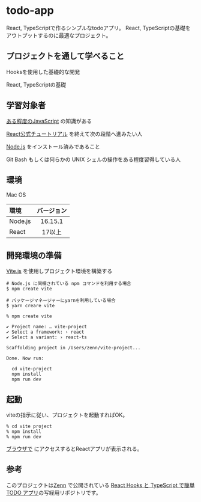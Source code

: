 # todo-app
React, TypeScriptで作るシンプルなtodoアプリ。
React, TypeScriptの基礎をアウトプットするのに最適なプロジェクト。

## プロジェクトを通して学べること

Hooksを使用した基礎的な開発

React, TypeScriptの基礎

## 学習対象者

[ある程度のJavaScript](https://developer.mozilla.org/ja/docs/Web/JavaScript) の知識がある

[React公式チュートリアル](https://ja.reactjs.org/) を終えて次の段階へ進みたい人

[Node.js](https://nodejs.org/ja/) をインストール済みであること

Git Bash もしくは何らかの UNIX シェルの操作をある程度習得している人



## 環境

Mac OS

| 環境    | バージョン   |
|:--------|:--------:|
| Node.js | 16.15.1  |
| React   | 17以上   　|

## 開発環境の準備

[Vite.js](https://ja.vitejs.dev/) を使用しプロジェクト環境を構築する

```shell
# Node.js に同梱されている npm コマンドを利用する場合
$ npm create vite

# パッケージマネージャーにyarnを利用している場合
$ yarn creare vite
```

```
% npm create vite

✔ Project name: … vite-project
✔ Select a framework: › react
✔ Select a variant: › react-ts

Scaffolding project in /Users/zenn/vite-project...

Done. Now run:

  cd vite-project
  npm install
  npm run dev
  ```
  
 ## 起動
 viteの指示に従い、プロジェクトを起動すればOK。
 
 ```shell
 % cd vite project
 % npm install
 % npm run dev
 ```
 
 [ブラウザで]( http://localhost:5173) にアクセスするとReactアプリが表示される。
 
 ## 参考
 このプロジェクトは[Zenn](https://zenn.dev/) で公開されている [React Hooks と TypeScript で簡単 TODO アプリ](https://zenn.dev/sprout2000/articles/60cc8f1aa08b4b)の写経用リポジトリです。


